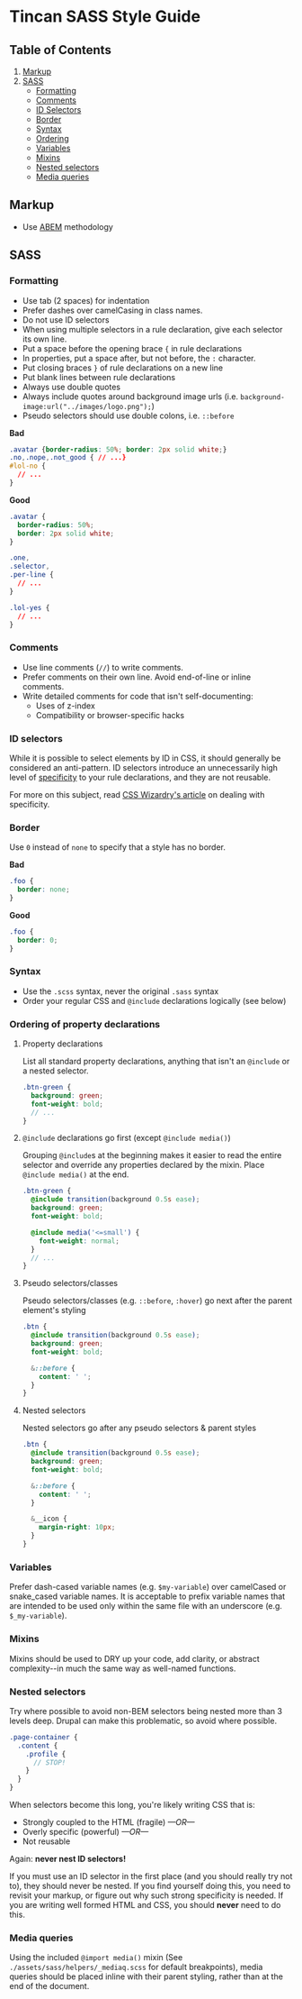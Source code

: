 # Tincan SASS Style Guide

## Table of Contents

1. [Markup](#markup)
1. [SASS](#sass)
   - [Formatting](#formatting)
   - [Comments](#comments)
   - [ID Selectors](#id-selectors)
   - [Border](#border)
   - [Syntax](#syntax)
   - [Ordering](#ordering-of-property-declarations)
   - [Variables](#variables)
   - [Mixins](#mixins)
   - [Nested selectors](#nested-selectors)
   - [Media queries](#media-queries)

## Markup

- Use [ABEM](https://css-tricks.com/abem-useful-adaptation-bem/) methodology

## SASS

### Formatting

- Use tab (2 spaces) for indentation
- Prefer dashes over camelCasing in class names.
- Do not use ID selectors
- When using multiple selectors in a rule declaration, give each selector its own line.
- Put a space before the opening brace `{` in rule declarations
- In properties, put a space after, but not before, the `:` character.
- Put closing braces `}` of rule declarations on a new line
- Put blank lines between rule declarations
- Always use double quotes
- Always include quotes around background image urls (i.e. `background-image:url("../images/logo.png");`)
- Pseudo selectors should use double colons, i.e. `::before`

**Bad**

```css
.avatar {border-radius: 50%; border: 2px solid white;}
.no,.nope,.not_good { // ...}
#lol-no {
  // ...
}
```

**Good**

```css
.avatar {
  border-radius: 50%;
  border: 2px solid white;
}

.one,
.selector,
.per-line {
  // ...
}

.lol-yes {
  // ...
}
```

### Comments

- Use line comments (`//`) to write comments.
- Prefer comments on their own line. Avoid end-of-line or inline comments.
- Write detailed comments for code that isn't self-documenting:
  - Uses of z-index
  - Compatibility or browser-specific hacks

### ID selectors

While it is possible to select elements by ID in CSS, it should generally be considered an anti-pattern. ID selectors introduce an unnecessarily high level of [specificity](https://developer.mozilla.org/en-US/docs/Web/CSS/Specificity) to your rule declarations, and they are not reusable.

For more on this subject, read [CSS Wizardry's article](http://csswizardry.com/2014/07/hacks-for-dealing-with-specificity/) on dealing with specificity.

### Border

Use `0` instead of `none` to specify that a style has no border.

**Bad**

```css
.foo {
  border: none;
}
```

**Good**

```css
.foo {
  border: 0;
}
```

### Syntax

- Use the `.scss` syntax, never the original `.sass` syntax
- Order your regular CSS and `@include` declarations logically (see below)

### Ordering of property declarations

1. Property declarations

   List all standard property declarations, anything that isn't an `@include` or a nested selector.

   ```scss
   .btn-green {
     background: green;
     font-weight: bold;
     // ...
   }
   ```

2. `@include` declarations go first (except `@include media()`)

   Grouping `@include`s at the beginning makes it easier to read the entire selector and override any properties declared by the mixin.
   Place `@include media()` at the end.

   ```scss
   .btn-green {
     @include transition(background 0.5s ease);
     background: green;
     font-weight: bold;

     @include media('<=small') {
       font-weight: normal;
     }
     // ...
   }
   ```

3. Pseudo selectors/classes

   Pseudo selectors/classes (e.g. `::before`, `:hover`) go next after the parent element's styling

   ```scss
   .btn {
     @include transition(background 0.5s ease);
     background: green;
     font-weight: bold;

     &::before {
       content: ' ';
     }
   }
   ```

4. Nested selectors

   Nested selectors go after any pseudo selectors & parent styles

   ```scss
   .btn {
     @include transition(background 0.5s ease);
     background: green;
     font-weight: bold;

     &::before {
       content: ' ';
     }

     &__icon {
       margin-right: 10px;
     }
   }
   ```

### Variables

Prefer dash-cased variable names (e.g. `$my-variable`) over camelCased or snake_cased variable names. It is acceptable to prefix variable names that are intended to be used only within the same file with an underscore (e.g. `$_my-variable`).

### Mixins

Mixins should be used to DRY up your code, add clarity, or abstract complexity--in much the same way as well-named functions.

### Nested selectors

Try where possible to avoid non-BEM selectors being nested more than 3 levels deep. Drupal can make this problematic, so avoid where possible.

```scss
.page-container {
  .content {
    .profile {
      // STOP!
    }
  }
}
```

When selectors become this long, you're likely writing CSS that is:

- Strongly coupled to the HTML (fragile) _—OR—_
- Overly specific (powerful) _—OR—_
- Not reusable

Again: **never nest ID selectors!**

If you must use an ID selector in the first place (and you should really try not to), they should never be nested. If you find yourself doing this, you need to revisit your markup, or figure out why such strong specificity is needed. If you are writing well formed HTML and CSS, you should **never** need to do this.

### Media queries

Using the included `@import media()` mixin (See `./assets/sass/helpers/_mediaq.scss` for default breakpoints), media queries should be placed inline with their parent styling, rather than at the end of the document.
